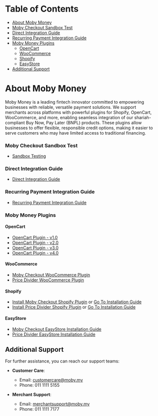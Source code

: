 # Table of Contents

- [About Moby Money](#about-moby-money)
- [Moby Checkout Sandbox Test](#moby-checkout-sandbox-test)
- [Direct Integration Guide](#direct-integration-guide)
- [Recurring Payment Integration Guide](#recurring-integration-guide)
- [Moby Money Plugins](#moby-money-plugins)
  - [OpenCart](#opencart)
  - [WooCommerce](#woocommerce)
  - [Shopify](#shopify)
  - [EasyStore](#easystore)
- [Additional Support](#additional-support)

# About Moby Money

Moby Money is a leading fintech innovator committed to empowering businesses with reliable, versatile payment solutions. We support merchants across platforms with powerful plugins for Shopify, OpenCart, WooCommerce, and more, enabling seamless integration of our shariah-compliant Buy Now, Pay Later (BNPL) products. These plugins allow businesses to offer flexible, responsible credit options, making it easier to serve customers who may have limited access to traditional financing.

### Moby Checkout Sandbox Test

- [Sandbox Testing](sandbox-testing/README.md)

### Direct Integration Guide

- [Direct Integration Guide](direct-integration/README.md)

### Recurring Payment Integration Guide

- [Recurring Payment Integration Guide](recurring-payments/README.md)

### Moby Money Plugins

#### OpenCart

- [OpenCart Plugin - v1.0](https://github.com/MobyPayTech/moby-plugins/tree/main/opencart)
- [OpenCart Plugin - v2.0](https://github.com/MobyPayTech/moby-plugins/tree/main/opencart)
- [OpenCart Plugin - v3.0](https://github.com/MobyPayTech/moby-plugins/tree/main/opencart)
- [OpenCart Plugin - v4.0](https://github.com/MobyPayTech/moby-plugins/tree/main/opencart)

#### WooCommerce

- [Moby Checkout WooCommerce Plugin](https://github.com/MobyPayTech/moby-plugins/tree/main/woocommerce/moby-checkout)
- [Price Divider WooCommerce Plugin](https://github.com/MobyPayTech/moby-plugins/tree/main/woocommerce/price-divider)

#### Shopify

- [Install Moby Checkout Shopify Plugin](https://apps.shopify.com/moby-checkout) or [Go To Installation Guide](shopify/moby-checkout/READEME.md)
- [Install Price Divider Shopify Plugin](https://apps.shopify.com/moby-price-divider) or [Go To Installation Guide](shopify/price-divider/README.md)

#### EasyStore

- [Moby Checkout EasyStore Installation Guide](easy-store/moby-checkout/README.md)
- [Price Divider EasyStore Installation Guide](easy-store/price-divider/README.md)

## Additional Support

For further assistance, you can reach our support teams:

- **Customer Care**:

  - Email: [customercare@moby.my](mailto:customercare@moby.my)
  - Phone: 011 1111 5155

- **Merchant Support**:
  - Email: [merchantsupport@moby.my](mailto:merchantsupport@moby.my)
  - Phone: 011 1111 7177
